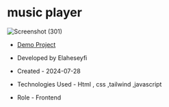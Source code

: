 # music player

![Screenshot (301)](https://github.com/user-attachments/assets/7c45ce33-f47e-41ba-ad4c-e2126f9fb807)

- [Demo Project](https://elaheseyfi.github.io/musicplayer/)

- Developed by Elaheseyfi

- Created - 2024-07-28

- Technologies Used - Html , css ,tailwind ,javascript

- Role - Frontend

